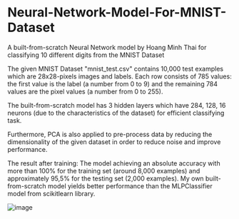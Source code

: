 # Neural-Network-Model-For-MNIST-Dataset
A built-from-scratch Neural Network model by Hoang Minh Thai for classifying 10 different digits from the MNIST Dataset

The given MNIST Dataset "mnist_test.csv" contains 10,000 test examples which are 28x28-pixels images and labels. Each row consists of 785 values: the first value is the label (a number from 0 to 9) and the remaining 784 values are the pixel values (a number from 0 to 255).

The built-from-scratch model has 3 hidden layers which have 284, 128, 16 neurons (due to the characteristics of the dataset) for efficient classifying task.

Furthermore, PCA is also applied to pre-process data by reducing the dimensionality of the given dataset in order to reduce noise and improve performance.

The result after training: The model achieving an absolute accuracy with more than 100% for the training set (around 8,000 examples) and approximately 95,5% for the testing set (2,000 examples). My own built-from-scratch model yields better performance than the MLPClassifier model from scikitlearn library. 

![image](https://github.com/meanthai/Neural-Network-Model-For-MNIST-Dataset/assets/147926426/a2050525-50f8-40e4-8244-08149bc68a91)
